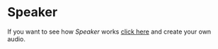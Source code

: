 # Speaker
If you want to see how *Speaker* works [click here](http://quecto.pl/speaker) and create your own audio.

